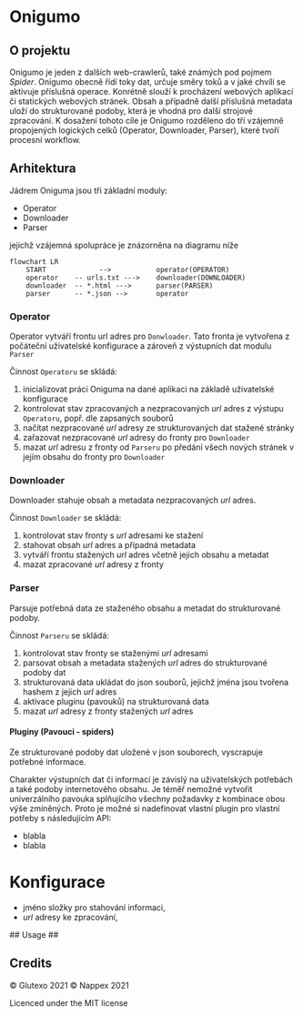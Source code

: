 # Onigumo #

## O projektu ##

Onigumo je jeden z dalších web-crawlerů, také známých pod pojmem _Spider_.
Onigumo obecně řídí toky dat, určuje směry toků a v jaké chvíli se
aktivuje příslušná operace.
Konrétně slouží k procházení webových aplikací či statických webových stránek.
Obsah a případně další příslušná metadata uloží do strukturované podoby,
která je vhodná pro další strojové zpracování. K dosažení tohoto cíle je
Onigumo rozděleno do tří vzájemně propojených logických celků
(Operator, Downloader, Parser), které tvoří procesní workflow.

## Arhitektura ##

Jádrem Oniguma jsou tři základní moduly:
* Operator
* Downloader
* Parser

jejichž vzájemná spolupráce je znázorněna na diagramu níže

```mermaid
flowchart LR
    START             -->           operator(OPERATOR)
    operator    -- urls.txt --->    downloader(DOWNLOADER)
    downloader  -- *.html --->      parser(PARSER)
    parser      -- *.json -->       operator
```

### Operator ###
Operator vytváří frontu url adres pro `Donwloader`. Tato fronta je vytvořena
z počáteční uživatelské konfigurace a zároveň z výstupních dat modulu `Parser`

Činnost `Operatoru` se skládá:
1. inicializovat práci Oniguma na dané aplikaci na základě uživatelské
konfigurace
2. kontrolovat stav zpracovaných a nezpracovaných *url* adres z výstupu
`Operatoru`, popř. dle zapsaných souborů
3. načítat nezpracované *url* adresy ze strukturovaných dat stažené stránky
4. zařazovat nezpracované *url* adresy do fronty pro `Downloader`
5. mazat *url* adresu z fronty od `Parseru` po předání všech nových stránek
v jejím obsahu do fronty pro `Downloader`

### Downloader ###
Downloader stahuje obsah a metadata nezpracovaných *url* adres.

Činnost `Downloader` se skládá:

1. kontrolovat stav fronty s *url* adresami ke stažení
2. stahovat obsah *url* adres a případná metadata
4. vytváří frontu stažených *url* adres včetně jejich obsahu a metadat
3. mazat zpracované *url* adresy z fronty

### Parser ###
Parsuje potřebná data ze staženého obsahu a metadat do strukturované podoby.

Činnost `Parseru` se skládá:

1. kontrolovat stav fronty se staženými *url* adresami
2. parsovat obsah a metadata stažených *url* adres do strukturované podoby dat
3. strukturovaná data ukládat do json souborů, jejichž jména jsou tvořena
hashem z jejich *url* adres
4. aktivace pluginu (pavouků) na strukturovaná data
5. mazat *url* adresy z fronty stažených *url* adres

#### Pluginy (Pavouci - spiders) ###
Ze strukturované podoby dat uložené v json souborech, vyscrapuje potřebné
informace.

Charakter výstupních dat či informací je závislý na uživatelských
potřebách a také podoby internetového obsahu.
Je téměř nemožné vytvořit univerzálního pavouka splňujícího
všechny požadavky z kombinace obou výše zmíněných.
Proto je možné si nadefinovat vlastní plugin pro vlastní potřeby
s následujícím API:

- blabla
- blabla

# Konfigurace #

- jméno složky pro stahování informaci,
- *url* adresy ke zpracování,


## Usage ##

## Credits ##

© Glutexo 2021
© Nappex 2021

Licenced under the MIT license
